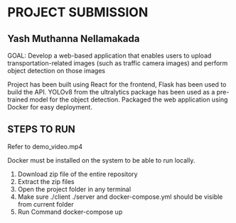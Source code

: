 # PROJECT SUBMISSION
## Yash Muthanna Nellamakada

GOAL: Develop a web-based application that enables users to upload transportation-related images (such as traffic camera images) and perform object detection on those images

Project has been built using React for the frontend, Flask has been used to build the API. YOLOv8 from the ultralytics package has been used as a pre-trained model for the object detection. Packaged the web application using Docker for easy deployment. 

## STEPS TO RUN 
Refer to demo_video.mp4

Docker must be installed on the system to be able to run locally. 

1) Download zip file of the entire repository
2) Extract the zip files
3) Open the project folder in any terminal
4) Make sure ./client ./server and docker-compose.yml should be visible from current folder
5) Run Command docker-compose up

